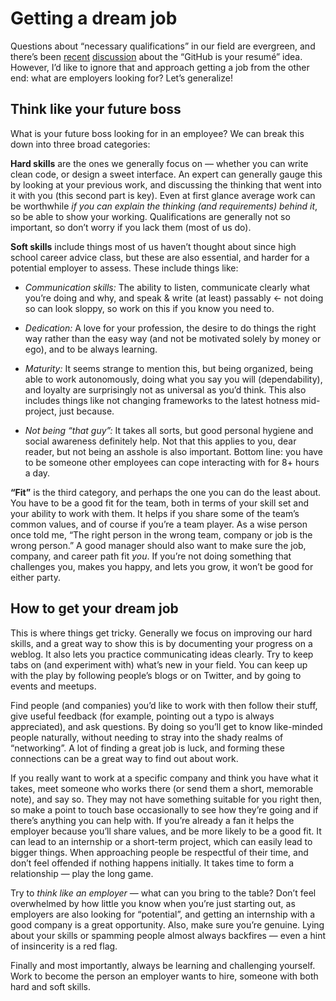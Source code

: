

# Getting a dream job

Questions about “necessary qualifications” in our field are evergreen, and there’s been
[recent](http://ashedryden.com/blog/the-ethics-of-unpaid-labor-and-the-oss-community)
[discussion](https://blog.jcoglan.com/2013/11/15/why-github-is-not-your-cv/) about the “GitHub is your
resumé” idea. However, I’d like to ignore that and approach getting a job from the other end: what are
employers looking for? Let’s generalize! 

## Think like your future boss

What is your future boss looking for in an employee? We can break this down into three broad categories: 

__Hard skills__ are the ones we generally focus on — whether you can write clean code, or design a sweet
interface. An expert can generally gauge this by looking at your previous work, and discussing the thinking
that went into it with you (this second part is key). Even at first glance average work can be worthwhile *if
you can explain the thinking (and requirements) behind it*, so be able to show your working. Qualifications
are generally not so important, so don’t worry if you lack them (most of us do). 

__Soft skills__ include things most of us haven’t thought about since high school career advice class, but
these are also essential, and harder for a potential employer to assess. These include things like:

 *  *Communication skills:* The ability to listen, communicate clearly what you’re doing and why, and speak
& write (at least) passably ← not doing so can look sloppy, so work on this if you know you need
to.

 *  *Dedication:* A love for your profession, the desire to do things the right way rather than the easy way
(and not be motivated solely by money or ego), and to be always learning.

 *  *Maturity:* It seems strange to mention this, but being organized, being able to work autonomously, doing
what you say you will (dependability), and loyalty are surprisingly not as universal as you’d think. This
also includes things like not changing frameworks to the latest hotness mid-project, just because.

 *  *Not being “that guy”:* It takes all sorts, but good personal hygiene and social awareness definitely
help. Not that this applies to you, dear reader, but not being an asshole is also important. Bottom line: you
have to be someone other employees can cope interacting with for 8+ hours a day.

__“Fit”__ is the third category, and perhaps the one you can do the least about. You have to be a good fit
for the team, both in terms of your skill set and your ability to work with them. It helps if you share some
of the team’s common values, and of course if you’re a team player. As a wise person once told me, “The
right person in the wrong team, company or job is the wrong person.” A good manager should also want to make
sure the job, company, and career path fit *you*. If you’re not doing something that challenges you, makes
you happy, and lets you grow, it won’t be good for either party. 

## How to get your dream job

This is where things get tricky. Generally we focus on improving our hard skills, and a great way to show this
is by documenting your progress on a weblog. It also lets you practice communicating ideas clearly. Try to
keep tabs on (and experiment with) what’s new in your field. You can keep up with the play by following
people’s blogs or on Twitter, and by going to events and meetups. 

Find people (and companies) you’d like to work with then follow their stuff, give useful feedback (for
example, pointing out a typo is always appreciated), and ask questions. By doing so you’ll get to know
like-minded people naturally, without needing to stray into the shady realms of “networking”. A lot of
finding a great job is luck, and forming these connections can be a great way to find out about work. 

If you really want to work at a specific company and think you have what it takes, meet someone who works
there (or send them a short, memorable note), and say so. They may not have something suitable for you right
then, so make a point to touch base occasionally to see how they’re going and if there’s anything you can
help with. If you’re already a fan it helps the employer because you’ll share values, and be more likely
to be a good fit. It can lead to an internship or a short-term project, which can easily lead to bigger
things. When approaching people be respectful of their time, and don’t feel offended if nothing happens
initially. It takes time to form a relationship — play the long game. 

Try to *think like an employer* — what can you bring to the table? Don’t feel overwhelmed by how little
you know when you’re just starting out, as employers are also looking for “potential”, and getting an
internship with a good company is a great opportunity. Also, make sure you’re genuine. Lying about your
skills or spamming people almost always backfires — even a hint of insincerity is a red flag. 

Finally and most importantly, always be learning and challenging yourself. Work to become the person an
employer wants to hire, someone with both hard and soft skills.